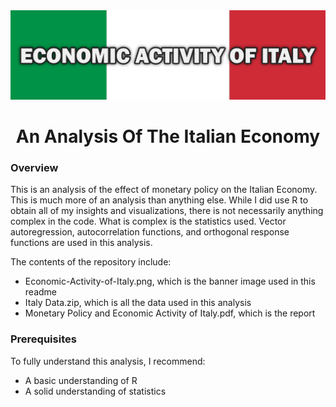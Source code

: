 <img src='Economic-Activity-of-Italy.png'>

# <div align='center'>An Analysis Of The Italian Economy</div>

### Overview
This is an analysis of the effect of monetary policy on the Italian Economy. This is much more of an analysis than anything else. While I did use R to obtain all of my insights and visualizations, there is not necessarily anything complex in the code. What is complex is the statistics used. Vector autoregression, autocorrelation functions, and orthogonal response functions are used in this analysis.

The contents of the repository include:
- Economic-Activity-of-Italy.png, which is the banner image used in this readme
- Italy Data.zip, which is all the data used in this analysis
- Monetary Policy and Economic Activity of Italy.pdf, which is the report

### Prerequisites
To fully understand this analysis, I recommend:
- A basic understanding of R
- A solid understanding of statistics

